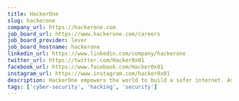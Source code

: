 ```yaml
---
title: HackerOne
slug: hackerone
company_url: https://hackerone.com
job_board_url: https://www.hackerone.com/careers
job_board_provider: lever
job_board_hostname: hackerone
linkedin_url: https://www.linkedin.com/company/hackerone
twitter_url: https://twitter.com/Hacker0x01
facebook_url: https://www.facebook.com/Hacker0x01
instagram_url: https://www.instagram.com/hacker0x01
description: HackerOne empowers the world to build a safer internet. As the world’s trusted hacker-powered security platform, HackerOne gives organizations access to the largest community of hackers on the planet. Armed with the most robust database of vulnerability trends and industry benchmarks, the hacker community mitigates cyber risk by searching, finding, and safely reporting real-world security weaknesses for organizations across all industries and attack surfaces.
tags: ['cyber-security', 'hacking', 'security']
---
```

